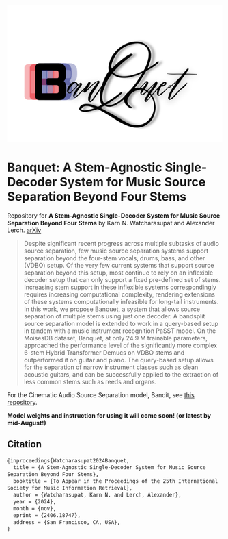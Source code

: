 <div align="center">
	<img src="assets/banquet-logo.png">
</div>

# Banquet: A Stem-Agnostic Single-Decoder System for Music Source Separation Beyond Four Stems

Repository for **A Stem-Agnostic Single-Decoder System for Music Source Separation Beyond Four Stems** 
by Karn N. Watcharasupat and Alexander Lerch. [arXiv](https://arxiv.org/abs/2406.18747)

> Despite significant recent progress across multiple subtasks of audio source separation, few music source separation systems support separation beyond the four-stem vocals, drums, bass, and other (VDBO) setup. Of the very few current systems that support source separation beyond this setup, most continue to rely on an inflexible decoder setup that can only support a fixed pre-defined set of stems. Increasing stem support in these inflexible systems correspondingly requires increasing computational complexity, rendering extensions of these systems computationally infeasible for long-tail instruments. In this work, we propose Banquet, a system that allows source separation of multiple stems using just one decoder. A bandsplit source separation model is extended to work in a query-based setup in tandem with a music instrument recognition PaSST model. On the MoisesDB dataset, Banquet, at only 24.9 M trainable parameters, approached the performance level of the significantly more complex 6-stem Hybrid Transformer Demucs on VDBO stems and outperformed it on guitar and piano. The query-based setup allows for the separation of narrow instrument classes such as clean acoustic guitars, and can be successfully applied to the extraction of less common stems such as reeds and organs.

For the Cinematic Audio Source Separation model, Bandit, see [this repository](https://github.com/kwatcharasupat/bandit).


**Model weights and instruction for using it will come soon! (or latest by mid-August!)**

## Citation

```
@inproceedings{Watcharasupat2024Banquet,
  title = {A Stem-Agnostic Single-Decoder System for Music Source Separation Beyond Four Stems},
  booktitle = {To Appear in the Proceedings of the 25th International Society for Music Information Retrieval},
  author = {Watcharasupat, Karn N. and Lerch, Alexander},
  year = {2024},
  month = {nov},
  eprint = {2406.18747},
  address = {San Francisco, CA, USA},
}
```
